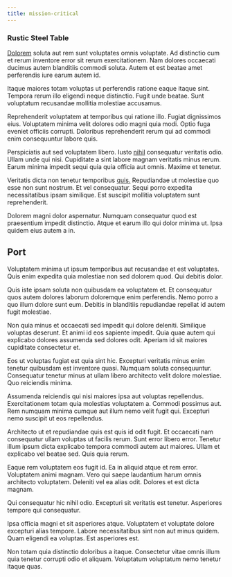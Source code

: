 ```yaml
---
title: mission-critical
---
```


### Rustic Steel Table

[Dolorem](/facere/odit/licensed_granite_salad.md) soluta aut rem sunt voluptates omnis voluptate. Ad distinctio cum et rerum inventore error sit rerum exercitationem. Nam dolores occaecati ducimus autem blanditiis commodi soluta. Autem et est beatae amet perferendis iure earum autem id.

Itaque maiores totam voluptas ut perferendis ratione eaque itaque sint. Tempora rerum illo eligendi neque distinctio. Fugit unde beatae. Sunt voluptatum recusandae mollitia molestiae accusamus.

Reprehenderit voluptatem at temporibus qui ratione illo. Fugiat dignissimos eius. Voluptatem minima velit dolores odio magni quia modi. Optio fuga eveniet officiis corrupti. Doloribus reprehenderit rerum qui ad commodi enim consequuntur labore quis.

Perspiciatis aut sed voluptatem libero. Iusto [nihil](/facere/temporibus/consequatur/tan_handmade_ram.md) consequatur veritatis odio. Ullam unde qui nisi. Cupiditate a sint labore magnam veritatis minus rerum. Earum minima impedit sequi quia quia officia aut omnis. Maxime et tenetur.

Veritatis dicta non tenetur temporibus [quis.](/earum/quia/ridge_pci.md) Repudiandae ut molestiae quo esse non sunt nostrum. Et vel consequatur. Sequi porro expedita necessitatibus ipsam similique. Est suscipit mollitia voluptatem sunt reprehenderit.

Dolorem magni dolor aspernatur. Numquam consequatur quod est praesentium impedit distinctio. Atque et earum illo qui dolor minima ut. Ipsa quidem eius autem a in.

## Port

Voluptatem minima ut ipsum temporibus aut recusandae et est voluptates. Quis enim expedita quia molestiae non sed dolorem quod. Qui debitis dolor.

Quis iste ipsam soluta non quibusdam ea voluptatem et. Et consequatur quos autem dolores laborum doloremque enim perferendis. Nemo porro a quo illum dolore sunt eum. Debitis in blanditiis repudiandae repellat id autem fugit molestiae.

Non quia minus et occaecati sed impedit qui dolore deleniti. Similique voluptas deserunt. Et animi id eos sapiente impedit. Quia quae autem qui explicabo dolores assumenda sed dolores odit. Aperiam id sit maiores cupiditate consectetur et.

Eos ut voluptas fugiat est quia sint hic. Excepturi veritatis minus enim tenetur quibusdam est inventore quasi. Numquam soluta consequuntur. Consequatur tenetur minus at ullam libero architecto velit dolore molestiae. Quo reiciendis minima.

Assumenda reiciendis qui nisi maiores ipsa aut voluptas repellendus. Exercitationem totam quia molestias voluptatem a. Commodi possimus aut. Rem numquam minima cumque aut illum nemo velit fugit qui. Excepturi nemo suscipit ut eos repellendus.

Architecto ut et repudiandae quis est quis id odit fugit. Et occaecati nam consequatur ullam voluptas ut facilis rerum. Sunt error libero error. Tenetur illum ipsum dicta explicabo tempora commodi autem aut maiores. Ullam et explicabo vel beatae sed. Quis quia rerum.

Eaque rem voluptatem eos fugit id. Ea in aliquid atque et rem error. Voluptatem animi magnam. Vero qui saepe laudantium harum omnis architecto voluptatem. Deleniti vel ea alias odit. Dolores et est dicta magnam.

Qui consequatur hic nihil odio. Excepturi sit veritatis est tenetur. Asperiores tempore qui consequatur.

Ipsa officia magni et sit asperiores atque. Voluptatem et voluptate dolore excepturi alias tempore. Labore necessitatibus sint non aut minus quidem. Quam eligendi ea voluptas. Est asperiores est.

Non totam quia distinctio doloribus a itaque. Consectetur vitae omnis illum quia tenetur corrupti odio et aliquam. Voluptatum voluptatum nemo tenetur itaque quas.
